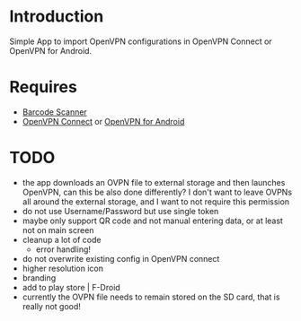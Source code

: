 # Introduction

Simple App to import OpenVPN configurations in OpenVPN Connect or OpenVPN for Android.

# Requires

- [Barcode Scanner](https://play.google.com/store/apps/details?id=com.google.zxing.client.android)
- [OpenVPN Connect](https://play.google.com/store/apps/details?id=net.openvpn.openvpn) 
  or [OpenVPN for Android](https://play.google.com/store/apps/details?id=de.blinkt.openvpn)
  
# TODO

- the app downloads an OVPN file to external storage and then launches OpenVPN, can 
  this be also done differently? I don't want to leave OVPNs all around the external
  storage, and I want to not require this permission
- do not use Username/Password but use single token
- maybe only support QR code and not manual entering data, or at least not on main screen
- cleanup a lot of code
  - error handling!
- do not overwrite existing config in OpenVPN connect
- higher resolution icon
- branding
- add to play store | F-Droid
- currently the OVPN file needs to remain stored on the SD card, that is 
  really not good!
